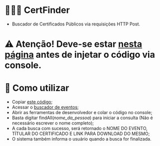 # 🔎👩‍🎓 CertFinder
- Buscador de Certificados Públicos via requisições HTTP Post.
# ⚠️ Atenção! Deve-se estar [nesta página](https://certificados.iffarroupilha.edu.br/certificados/listaPublica) antes de injetar o código via console.

# 🤔 Como utilizar
- Copiar [este código](https://raw.githubusercontent.com/TheoSchramm/IFFAR/main/Certifinder/main.js);
- Acessar o [buscador de eventos](https://certificados.iffarroupilha.edu.br/certificados/listaPublica);
- Abrir as ferramentas de desenvolvedor e colar o código no console;
- Basta digitar findAll(*nome_da_pessoa*) para iniciar a consulta (Não é necessário escrever o nome completo);
- A cada busca com sucesso, será retornado o NOME DO EVENTO, TÍTULAR DO CERTIFICADO E LINK PARA DOWNLOAD DO MESMO;
- O sistema também informa o usuário quando a busca for finalizada.
